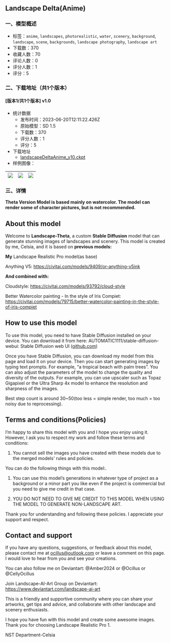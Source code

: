 ## Landscape Delta(Anime)
### 一、模型概述

- 标签：`anime`, `landscapes`, `photorealistic`, `water`, `scenery`, `background`, `landscape`, `scene`, `backgrounds`, `landscape photography`, `landscape art`
- 下载数：370
- 收藏人数：70
- 评论人数：0
- 评分人数：1
- 评分：5

### 二、下载地址（共1个版本）

#### [版本1/共1个版本] v1.0

- 统计数据
  - 发布时间：2023-06-20T12:11:22.426Z
  - 原始模型：SD 1.5
  - 下载数：370
  - 评分人数：1
  - 评分：5
- 下载地址
  - [landscapeDeltaAnime_v10.ckpt](https://civitai.com/api/download/models/100201)
- 样例图像：

| <img src="https://image.civitai.com/xG1nkqKTMzGDvpLrqFT7WA/d2d41092-eaa9-4dd8-8975-78f274bbf28b/width=450/1218651.jpeg" /> | <img src="https://image.civitai.com/xG1nkqKTMzGDvpLrqFT7WA/7e1f6b0c-4a2a-4da1-9110-2ad4e5296d4f/width=450/1218650.jpeg" /> | <img src="https://image.civitai.com/xG1nkqKTMzGDvpLrqFT7WA/eb3e98ca-6658-411a-93c6-7079e2abd210/width=450/1218649.jpeg" /> |
| ---- | ---- | ---- |


### 三、详情
<p><strong>Theta Version Model is based mainly on watercolor. The model can render some of character pictures, but is not recommended.</strong></p><h2 id="heading-1488">About this model</h2><p>Welcome to <strong>Landscape-Theta</strong>, a custom <strong>Stable Diffusion</strong> model that can generate stunning images of landscapes and scenery. This model is created by me, Celsia, and it is based on <strong>previous models:</strong></p><p><strong>My</strong> Landscape Realistic Pro model(as base)</p><p>Anything V5: <a target="_blank" rel="ugc" href="https://civitai.com/models/9409/or-anything-v5ink">https://civitai.com/models/9409/or-anything-v5ink</a></p><p><strong>And combined with:</strong></p><p>Cloudstyle: <a target="_blank" rel="ugc" href="https://civitai.com/models/93792/cloud-style">https://civitai.com/models/93792/cloud-style</a></p><p>Better Watercolor painting - In the style of Iris Compiet: <a target="_blank" rel="ugc" href="https://civitai.com/models/79715/better-watercolor-painting-in-the-style-of-iris-compiet">https://civitai.com/models/79715/better-watercolor-painting-in-the-style-of-iris-compiet</a></p><h2 id="heading-1489">How to use this model</h2><p>To use this model, you need to have Stable Diffusion installed on your device. You can download it from here: AUTOMATIC1111/stable-diffusion-webui: Stable Diffusion web UI (<a target="_blank" rel="ugc" href="http://github.com">github.com</a>)</p><p>Once you have Stable Diffusion, you can download my model from this page and load it on your device. Then you can start generating images by typing text prompts. For example, “a tropical beach with palm trees”. You can also adjust the parameters of the model to change the quality and diversity of the outputs. For example, you can use upscaler such as Topaz Gigapixel or the Ultra Sharp 4x model to enhance the resolution and sharpness of the images.</p><p>Best step count is around 30~50(too less = simple render, too much = too noisy due to reprocessing).</p><h2 id="heading-1490">Terms and conditions(Policies)</h2><p>I’m happy to share this model with you and I hope you enjoy using it. However, I ask you to respect my work and follow these terms and conditions:</p><ol><li><p>You cannot sell the images you have created with these models due to the merged models' rules and policies.</p></li></ol><p>You can do the following things with this model:.</p><ol><li><p>You can use this model’s generations in whatever type of project as a background or a minor part you like even if the project is commercial but you need to give me credit in that case.</p></li><li><p>YOU DO NOT NEED TO GIVE ME CREDIT TO THIS MODEL WHEN USING THE MODEL TO GENERATE NON-LANDSCAPE ART.</p></li></ol><p>Thank you for understanding and following these policies. I appreciate your support and respect.</p><h2 id="heading-2">Contact and support</h2><p>If you have any questions, suggestions, or feedback about this model, please contact me at <a target="_blank" rel="ugc" href="mailto:ocillus@outlook.com">ocillus@outlook.com</a> or leave a comment on this page. I would love to hear from you and see your creations.</p><p>You can also follow me on Deviantart: @Amber2024 or @Ocillus or @CellyOcillus</p><p>Join Landscape-AI-Art Group on Deviantart: <a target="_blank" rel="ugc" href="https://www.deviantart.com/landscape-ai-art">https://www.deviantart.com/landscape-ai-art</a></p><p>This is a friendly and supportive community where you can share your artworks, get tips and advice, and collaborate with other landscape and scenery enthusiasts.</p><p>I hope you have fun with this model and create some awesome images. Thank you for choosing Landscape Realistic Pro 1.</p><p>NST Department-Celsia</p><p></p>